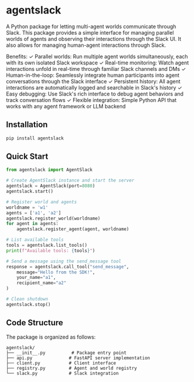 # agentslack

A Python package for letting multi-agent worlds communicate through Slack. This package provides a simple interface for managing parallel worlds of agents and observing their interactions through the Slack UI. It also allows for managing human-agent interactions through Slack.

Benefits: 
✓ Parallel worlds: Run multiple agent worlds simultaneously, each with its own isolated Slack workspace
✓ Real-time monitoring: Watch agent interactions unfold in real-time through familiar Slack channels and DMs
✓ Human-in-the-loop: Seamlessly integrate human participants into agent conversations through the Slack interface
✓ Persistent history: All agent interactions are automatically logged and searchable in Slack's history
✓ Easy debugging: Use Slack's rich interface to debug agent behaviors and track conversation flows
✓ Flexible integration: Simple Python API that works with any agent framework or LLM backend


## Installation

```bash
pip install agentslack
```

## Quick Start

```python
from agentslack import AgentSlack

# Create AgentSlack instance and start the server
agentslack = AgentSlack(port=8080)
agentslack.start()

# Register world and agents
worldname = 'w1'
agents = ['a1', 'a2']
agentslack.register_world(worldname)
for agent in agents: 
    agentslack.register_agent(agent, worldname)

# List available tools
tools = agentslack.list_tools()
print(f"Available tools: {tools}")

# Send a message using the send_message tool
response = agentslack.call_tool("send_message",
    message="Hello from the SDK!",
    your_name="a1",
    recipient_name="a2"
)

# Clean shutdown
agentslack.stop()
```

## Code Structure

The package is organized as follows:

```
agentslack/
├── __init__.py          # Package entry point
├── api.py              # FastAPI server implementation
├── client.py           # Client interface
├── registry.py         # Agent and world registry
└── slack.py            # Slack integration
```
